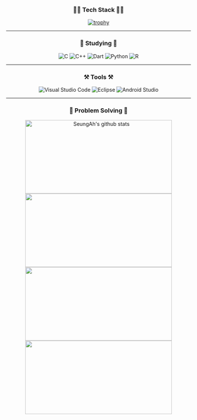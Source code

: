 <div align="center">
<br>
 
### :technologist: Tech Stack :technologist:
[![trophy](https://github-profile-trophy.vercel.app/?username=SeungAhSon&column=7)](https://github.com/SeungAhSon/github-profile-trophy)

---
### :book: Studying :book:

![C](https://img.shields.io/badge/c-%2300599C.svg?style=for-the-badge&logo=c&logoColor=white)
![C++](https://img.shields.io/badge/c++-%2300599C.svg?style=for-the-badge&logo=c%2B%2B&logoColor=white)
![Dart](https://img.shields.io/badge/dart-%230175C2.svg?style=for-the-badge&logo=dart&logoColor=white)
![Python](https://img.shields.io/badge/python-3670A0?style=for-the-badge&logo=python&logoColor=ffdd54)
![R](https://img.shields.io/badge/r-%23276DC3.svg?style=for-the-badge&logo=r&logoColor=white)

---
### :hammer_and_pick: Tools :hammer_and_pick:

![Visual Studio Code](https://img.shields.io/badge/Visual%20Studio%20Code-0078d7.svg?style=for-the-badge&logo=visual-studio-code&logoColor=white)
![Eclipse](https://img.shields.io/badge/Eclipse-FE7A16.svg?style=for-the-badge&logo=Eclipse&logoColor=white)
![Android Studio](https://img.shields.io/badge/Android%20Studio-3DDC84.svg?style=for-the-badge&logo=android-studio&logoColor=white)

---
### :muscle: Problem Solving :muscle:
<a href="https://github.com/SeungAhSon"><img align="center" style="height:200px; width :400px" src="https://github-readme-stats.vercel.app/api?username=SeungAhSon&bg_color=30,e96443,904e95&title_color=fff&text_color=fff&include_all_commits=true&show_icons=true&theme=gradient&hide=issues&hide_border=true&count_private=true&line_height=27&border_radius=15" alt="SeungAh's github stats"/></a>
<a href="https://github.com/SeungAhSon"><img align="center" style="height:200px; width :400px" src="https://github-readme-stats.vercel.app/api/top-langs/?username=SeungAhSon&layout=compact&bg_color=30,e96443,904e95&title_color=fff&text_color=fff&hide_border=true&card_width=400px&border_radius=15"/></a>
<a href="https://github.com/SeungAhSon"><img align="center" style="height:200px; width :400px" src="http://mazassumnida.wtf/api/v2/generate_badge?boj=gongsoonyee"/></a>
 <img align="center" style="height:200px; width :400px" src="http://mazandi.herokuapp.com/api?handle=gongsoonyee&theme=warm"/>                                                                        
</div>
